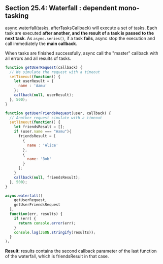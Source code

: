 ## Section 25.4: Waterfall : dependent mono-tasking

async.waterfall(tasks, afterTasksCallback) will execute a set of tasks. Each task are 
executed **after another, and the result of a task is passed to the next task**. As 
`async.series()`, if a task **fails**, async stop the execution and call immediately 
the **main callback**.

When tasks are finished successfully, async call the "master" callback with all errors 
and all results of tasks.

```js
function getUserRequest(callback) {
  // We simulate the request with a timeout
  setTimeout(function() {
    let userResult = {
      name : 'Aamu'
    };
    callback(null, userResult);
  }, 500);
}

function getUserFriendsRequest(user, callback) {
  // Another request simulate with a timeout
  setTimeout(function() {
    let friendsResult = [];
    if (user.name === "Aamu"){
      friendsResult = [
        {
          name : 'Alice'
        }, 
        {
          name: 'Bob'
        }
      ];
    }
    callback(null, friendsResult);
  }, 500);
}

async.waterfall([
    getUserRequest,
    getUserFriendsRequest
  ],
  function(err, results) {
    if (err) {
      return console.error(err);
    }
    console.log(JSON.stringify(results));
  }
);
```

**Result**: results contains the second callback parameter of the last function of the waterfall, which is friendsResult in that case.